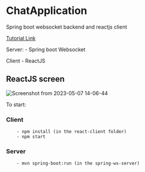 # ChatApplication
Spring boot websocket backend and reactjs client

[Tutorial Link](https://youtu.be/o_IjEDAuo8Y)

Server:
    - Spring boot Websocket

Client
    - ReactJS

## ReactJS screen

![Screenshot from 2023-05-07 14-06-44](https://user-images.githubusercontent.com/84593887/236692040-3949f7cc-d9e5-4892-a52b-babac321cba3.png)

To start:
    
### Client
        - npm install (in the react-client folder)
        - npm start
    
### Server
        - mvn spring-boot:run (in the spring-ws-server)
